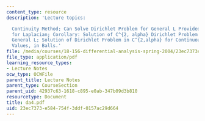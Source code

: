 ```yaml
---
content_type: resource
description: 'Lecture topics:

  Continuity Method; Can Solve Dirichlet Problem for General L Provided can Solve
  for Laplacian; Corollary: Solution of C^{2, alpha} Dirichlet Problem in Balls for
  General L; Solution of Dirichlet Problem in C^{2,alpha} for Continuous Boundary
  Values, in Balls.'
file: /media/courses/18-156-differential-analysis-spring-2004/23ec7373e584754f3ddf0157ac29d664_da4.pdf
file_type: application/pdf
learning_resource_types:
- Lecture Notes
ocw_type: OCWFile
parent_title: Lecture Notes
parent_type: CourseSection
parent_uid: 42937c63-1618-c895-e0ab-347b09d3b810
resourcetype: Document
title: da4.pdf
uid: 23ec7373-e584-754f-3ddf-0157ac29d664
---
```

